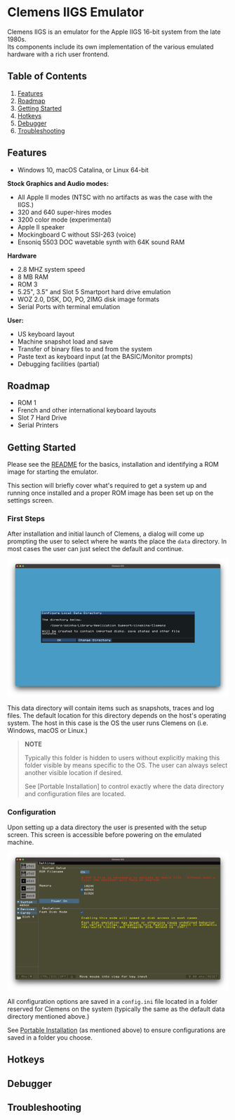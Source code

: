 # Clemens IIGS Emulator

Clemens IIGS is an emulator for the Apple IIGS 16-bit system from the late 1980s.  
Its components include its own implementation of the various emulated hardware 
with a rich user frontend.

## Table of Contents

1. [Features](#section-support)
2. [Roadmap](#roadmap)
3. [Getting Started](#getting-started)
4. [Hotkeys](#hotkeys)
5. [Debugger](#debugger)
6. [Troubleshooting](#troubleshooting)

## Features <a name="section-support"></a>

- Windows 10, macOS Catalina, or Linux 64-bit

**Stock Graphics and Audio modes:**

- All Apple II modes (NTSC with no artifacts as was the case with the IIGS.)
- 320 and 640 super-hires modes
- 3200 color mode (experimental)
- Apple II speaker
- Mockingboard C without SSI-263 (voice)
- Ensoniq 5503 DOC wavetable synth with 64K sound RAM

**Hardware**

- 2.8 MHZ system speed
- 8 MB RAM
- ROM 3
- 5.25", 3.5" and Slot 5 Smartport hard drive emulation
- WOZ 2.0, DSK, DO, PO, 2IMG disk image formats
- Serial Ports with terminal emulation

**User:**

- US keyboard layout
- Machine snapshot load and save
- Transfer of binary files to and from the system
- Paste text as keyboard input (at the BASIC/Monitor prompts)
- Debugging facilities (partial)

## Roadmap <a name="roadmap"></a>

- ROM 1
- French and other international keyboard layouts
- Slot 7 Hard Drive
- Serial Printers

## Getting Started <a name="getting-started"></a>

Please see the [README](README.md) for the basics, installation and identifying
a ROM image for starting the emulator.  

This section will briefly cover what's required to get a system up and running
once installed and a proper ROM image has been set up on the settings screen.

### First Steps

After installation and initial launch of Clemens, a dialog will come up prompting 
the user to select where he wants the place the `data` directory.  In most cases
the user can just select the default and continue.

![Setup Data](docs/manual-setup-data.png)

This data directory will contain items such as snapshots, traces and log files.
The default location for this directory depends on the host's operating system.
The host in this case is the OS the user runs Clemens on (i.e. Windows, macOS
or Linux.)  

> **NOTE** 
>
> Typically this folder is hidden to users without explicitly making this folder visible by means
> specific to the OS.  The user can always select another visible location if desired.
>
> See [Portable Installation] to control exactly where the data directory and configuration files are located.

### Configuration

Upon setting up a data directory the user is presented with the setup screen.  This screen is accessible before powering on the emulated machine.

![Setup Machine](docs/manual-setup.png)

All configuration options are saved in a `config.ini` file located in a folder reserved for 
Clemens on the system (typically the same as the default data directory mentioned above.)

See [Portable Installation](#portable-installation) (as mentioned above) to ensure configurations are 
saved in a folder you choose.


## Hotkeys <a name="hotkeys"></a>

## Debugger <a name="debugger"></a>

## Troubleshooting <a name="troubleshooting"></a>
